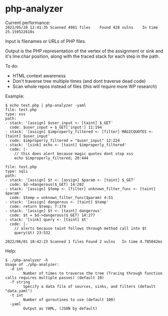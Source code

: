 # php-analyzer
Current performance:  
`2022/05/28 12:41:35 Scanned 4981 files    Found 428 vulns    In time 25.159522618s` 
  
Input is filenames or URLs of PHP files.  

Output is the PHP representation of the vertex of the assignment or sink and it's line:char position, along with the traced stack for each step in the path.  

To do:
- HTML context awareness  
- Don't traverse tree multiple times (and dont traverse dead code)  
- Scan whole repos instead of files  (this will require more WP research)
  
Example:
```
$ echo test.php | php-analyzer -yaml
file: test.php
type: xss
path:
- stack: '[assign] $user_input <- [taint] $_GET'
  code: $user_input = $_GET['input'] 11:194
- stack: '[assign] $improperly_filtered <- [filter] MAGICQUOTES <- [taint] $user_input'
  code: $improperly_filtered = "$user_input" 12:224
- stack: '[sink] echo <- [taint] $improperly_filtered'
  code: |-
    // this does alert because magic quotes dont stop xss
    echo $improperly_filtered; 20:444

file: test.php
type: sqli
path:
- stack: '[assign] $t <- [assign] $param <- [taint] $_GET'
  code: $d->dangerous($_GET) 14:282
- stack: '[assign] $temp <- [filter] unknown_filter_func <- [taint] $param'
  code: $temp = unknown_filter_func($param) 4:51
- stack: '[assign] dangerous <- [taint] $temp'
  code: return $temp; 7:174
- stack: '[assign] $t <- [taint] dangerous'
  code: $t = $d->dangerous($_GET) 14:277
- stack: '[sink] query <- [taint] $t'
  code: |-
    // alerts because taint follows through method call into $t
    query($t) 23:532

2022/06/01 18:42:23 Scanned 1 files	Found 2 vulns	In time 4.785042ms
```

Help:
```
$ ./php-analyzer -h
Usage of ./php-analyzer:
  -d int
    	Number of times to traverse the tree (Tracing through function calls requires multiple passes) (default 10)
  -f string
    	Specify a data file of sources, sinks, and filters (default "data.yaml")
  -t int
    	Number of goroutines to use (default 100)
  -yaml
    	Output as YAML, (JSON by default)
```
